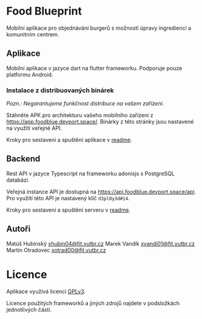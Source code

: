# Food Blueprint

Mobilní aplikace pro objednávání burgerů s možností úpravy ingrediencí a komunitním centrem.

## Aplikace

Mobilní aplikace v jazyce dart na flutter frameworku.
Podporuje pouze platformu Android.

### Instalace z distribuovaných binárek
*Pozn.: Negarantujeme funkčnost distribuce na vašem zařízení.*

Stáhněte APK pro architekturu vašeho mobilního zařízení z https://app.foodblue.devport.space/.
Binárky z této stránky jsou nastavené na využití veřejné API.

Kroky pro sestavení a spuštění aplikace v [readme](./app/README.md).

## Backend

Rest API v jazyce Typescript na frameworku adonisjs s PostgreSQL databází.

Veřejná instance API je dostupná na https://api.foodblue.devport.space/api.
Pro využití této API je nastavený klíč `d3pl0y3d#14`.

Kroky pro sestavení a spuštění serveru v [readme](./backend/README.md).

## Autoři

Matúš Hubinský <xhubin04@fit.vutbr.cz>
Marek Vandík <xvandi01@fit.vutbr.cz>
Martin Otradovec <xotrad00@fit.vutbr.cz>

# Licence

Aplikace využívá licenci [GPLv3](./LICENSE).

Licence použitých frameworků a jiných zdrojů najdete v podsložkách jednotlivých částí.
